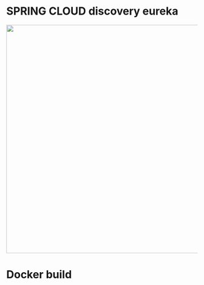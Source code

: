 # SPRING CLOUD discovery eureka

<img width="600" src="https://github.com/user-attachments/assets/d9d8cb64-f45a-48e7-a144-83de0f730ff6" />

# Docker build
```bash
```
